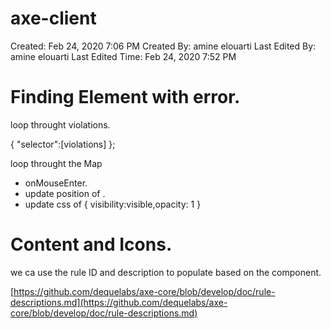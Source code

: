 # axe-client

Created: Feb 24, 2020 7:06 PM
Created By: amine elouarti
Last Edited By: amine elouarti
Last Edited Time: Feb 24, 2020 7:52 PM

# Finding Element with error.

loop throught violations.

{ "selector":[violations] };

loop throught the Map

- onMouseEnter.
- update position of <Alert />.
- update css of <Alert /> { visibility:visible,opacity: 1 }

# Content and Icons.

we ca use the rule ID and description to populate based on the component.

[https://github.com/dequelabs/axe-core/blob/develop/doc/rule-descriptions.md](https://github.com/dequelabs/axe-core/blob/develop/doc/rule-descriptions.md)